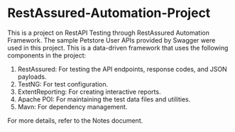 # RestAssured-Automation-Project
This is a project on RestAPI Testing through RestAssured Automation Framework.
The sample Petstore User APIs provided by Swagger were used in this project.
This is a data-driven framework that uses the following components in the project:
1. RestAssured: For testing the API endpoints, response codes, and JSON payloads.
2. TestNG: For test configuration.
3. ExtentReporting: For creating interactive reports.
4. Apache POI: For maintaining the test data files and utilities.
5. Mavn: For dependency management.

For more details, refer to the Notes document.
